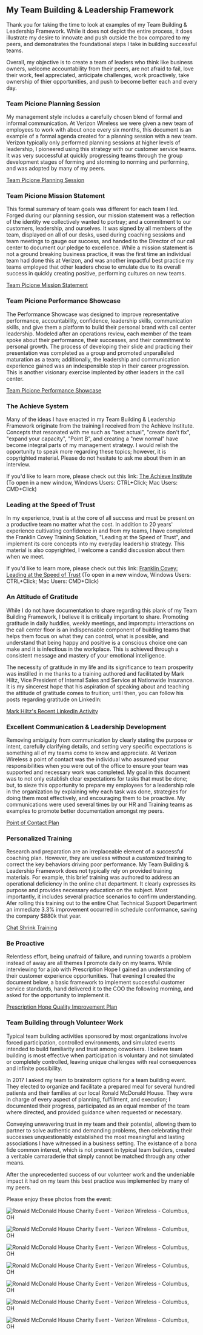## My Team Building & Leadership Framework

Thank you for taking the time to look at examples of my Team Building & Leadership Framework. While it does not depict the entire process, it does illustrate my desire to innovate and push outside the box compared to my peers, and demonstrates the foundational steps I take in building successful teams.

Overall, my objective is to create a team of leaders who think like business owners, welcome accountability from their peers, are not afraid to fail, love their work, feel appreciated, anticipate challenges, work proactively, take ownership of thier opportunities, and push to become better each and every day.

### Team Picione Planning Session

My management style includes a carefully chosen blend of formal and informal communication. At Verizon Wireless we were given a new team of employees to work with about once every six months, this document is an example of a formal agenda created for a planning session with a new team. Verizon typically only performed planning sessions at higher levels of leadership, I pioneered using this strategy with our customer service teams. It was very successful at quickly progressing teams through the group development stages of forming and storming to norming and performing, and was adopted by many of my peers.

[Team Picione Planning Session](https://github.com/mpicione/picione-portfolio/blob/main/Call%20Center%20Manager%20Portfolio/My%20Team%20Building%20%26%20Leadership%20Framework/Team%20Picione%20Planning%20Session.pdf)

### Team Picione Mission Statement

This formal summary of team goals was different for each team I led. Forged during our planning session, our mission statement was a reflection of the identity we collectively wanted to portray; and a commitment to our customers, leadership, and ourselves. It was signed by all members of the team, displayed on all of our desks, used during coaching sessions and team meetings to gauge our success, and handed to the Director of our call center to document our pledge to excellence. While a mission statement is not a ground breaking business practice, it was the first time an individual team had done this at Verizon, and was another impactful best practice my teams employed that other leaders chose to emulate due to its overall success in quickly creating positive, performing cultures on new teams.

[Team Picione Mission Statement](https://github.com/mpicione/picione-portfolio/blob/main/Call%20Center%20Manager%20Portfolio/My%20Team%20Building%20%26%20Leadership%20Framework/Team%20Picione%20Mission%20Statement.pdf)

### Team Picione Performance Showcase

The Performance Showcase was designed to improve representative performance, accountability, confidence, leadership skills, communication skills, and give them a platform to build their personal brand with call center leadership. Modeled after an operations review, each member of the team spoke about their performance, their successes, and their commitment to personal growth. The process of developing their slide and practicing their presentation was completed as a group and promoted unparalleled maturation as a team; additionally, the leadership and communication experience gained was an indespensible step in their career progression. This is another visionary exercise implented by other leaders in the call center.

[Team Picione Performance Showcase](https://github.com/mpicione/picione-portfolio/blob/main/Call%20Center%20Manager%20Portfolio/My%20Team%20Building%20%26%20Leadership%20Framework/Team%20Picione%20Performance%20Showcase.pdf)

### The Achieve System

Many of the ideas I have enacted in my Team Building & Leadership Framework originate from the training I received from the Achieve Institute. Concepts that resonated with me such as "best actual", "create don't fix", "expand your capacity", "Point B", and creating a "new normal" have become integral parts of my management strategy. I would relish the opportunity to speak more regarding these topics; however, it is copyrighted material. Please do not hesitate to ask me about them in an interview.

If you'd like to learn more, please check out this link:
[The Achieve Institute](https://www.achieveinst.com/)
(To open in a new window, Windows Users: CTRL+Click; Mac Users: CMD+Click)

### Leading at the Speed of Trust

In my experience, trust is at the core of all success and must be present on a productive team no matter what the cost. In addition to 20 years' experience cultivating confidence in and from my teams, I have completed the Franklin Covey Training Solution, "Leading at the Speed of Trust", and implement its core concepts into my everyday leadership strategy. This material is also copyrighted, I welcome a candid discussion about them when we meet. 

If you'd like to learn more, please check out this link:
[Franklin Covey: Leading at the Speed of Trust](https://www.franklincovey.com/Solutions/trust/speed-of-trust/)
(To open in a new window, Windows Users: CTRL+Click; Mac Users: CMD+Click)

### An Attitude of Gratitude

While I do not have documentation to share regarding this plank of my Team Building Framework, I believe it is critically important to share. Promoting gratitude in daily huddles, weekly meetings, and impromptu interactions on the call center floor is an indispensable component of building teams that helps them focus on what they can control, what is possible, and understand that being happy and positive is a conscious choice one can make and it is infectious in the workplace. This is achieved through a consistent message and mastery of your emotional intelligence.

The necessity of gratitude in my life and its significance to team prosperity was instilled in me thanks to a training authored and facilitated by Mark Hiltz, Vice President of Internal Sales and Service at Nationwide Insurance. It is my sincerest hope that his aspiration of speaking about and teaching the attitude of gratitude comes to fruition; until then, you can follow his posts regarding gratitude on LinkedIn:

[Mark Hiltz's Recent LinkedIn Activity](https://www.linkedin.com/in/markrhiltz/detail/recent-activity/)

### Excellent Communication & Leadership Development

Removing ambiguity from communication by clearly stating the purpose or intent, carefully clarifying details, and setting very specific expectations is something all of my teams come to know and appreciate. At Verizon Wireless a point of contact was the individual who assumed your responsibilities when you were out of the office to ensure your team was supported and necessary work was completed. My goal in this document was to not only establish clear expectations for tasks that must be done; but, to sieze this opportunity to prepare my employees for a leadership role in the organization by explaining why each task was done, strategies for doing them most effectively, and encouraging them to be proactive. My communications were used several times by our HR and Training teams as examples to promote better documentation amongst my peers.

[Point of Contact Plan](https://github.com/mpicione/picione-portfolio/blob/main/Call%20Center%20Manager%20Portfolio/My%20Team%20Building%20%26%20Leadership%20Framework/Point%20of%20Contact%20Plan.pdf)

### Personalized Training

Research and preparation are an irreplaceable element of a successful coaching plan. However, they are useless without a *customized* training to correct the key behaviors driving poor performance. My Team Building & Leadership Framework does not typically rely on provided training materials. For example, this brief training was authored to address an operational deficiency in the online chat department. It clearly expresses its purpose and provides necessary education on the subject. Most importantly, it includes several practice scenarios to confirm understanding. Afer rolling this training out to the entire Chat Technical Support Department an immediate 3.3% improvement occurred in schedule conformance, saving the company $880k that year.

[Chat Shrink Training](https://github.com/mpicione/picione-portfolio/blob/main/Call%20Center%20Manager%20Portfolio/My%20Team%20Building%20%26%20Leadership%20Framework/Chat%20Shrink%20Training%20-%20Note%20Pages.pdf)

### Be Proactive

Relentless effort, being unafraid of failure, and running towards a problem instead of away are all themes I promote daily on my teams. While interviewing for a job with Prescription Hope I gained an understanding of their customer experience opportunities. That evening I created the document below, a basic framework to implement successful customer service standards, hand delivered it to the COO the following morning, and asked for the opportunity to implement it.

[Prescription Hope Quality Improvement Plan](https://github.com/mpicione/picione-portfolio/blob/main/Call%20Center%20Manager%20Portfolio/My%20Team%20Building%20%26%20Leadership%20Framework/Prescription%20Hope%20Quality%20Improvement%20Plan.pdf)

### Team Building through Volunteer Work

Typical team building activities sponsored by most organizations involve forced participation, controlled environments, and simulated events intended to build familiarity and trust among coworkers. I believe team building is most effective when participation is voluntary and not simulated or completely controlled, leaving unique challenges with real consequences and infinite possibility.

In 2017 I asked my team to brainstorm options for a team building event. They elected to organize and facilitate a prepared meal for several hundred patients and their families at our local Ronald McDonald House. They were in charge of every aspect of planning, fulfillment, and execution; I documented their progress, participated as an equal member of the team where directed, and provided guidance when requested or necessary.

Conveying unwavering trust in my team and their potential, allowing them to partner to solve authentic and demanding problems, then celebrating their successes unquestionably established the most meaningful and lasting associations I have witnessed in a business setting. The existance of a bona fide common interest, which is not present in typical team builders, created a veritable camaraderie that simply cannot be matched through any other means.

After the unprecedented success of our volunteer work and the undeniable impact it had on my team this best practice was implemented by many of my peers.

Please enjoy these photos from the event:

![Ronald McDonald House Charity Event - Verizon Wireless - Columbus, OH](https://github.com/mpicione/picione-portfolio/blob/main/Call%20Center%20Manager%20Portfolio/Photos/rmh1.JPG)

![Ronald McDonald House Charity Event - Verizon Wireless - Columbus, OH](https://github.com/mpicione/picione-portfolio/blob/main/Call%20Center%20Manager%20Portfolio/Photos/rmh2.JPG)

![Ronald McDonald House Charity Event - Verizon Wireless - Columbus, OH](https://github.com/mpicione/picione-portfolio/blob/main/Call%20Center%20Manager%20Portfolio/Photos/rmh3.JPG)

![Ronald McDonald House Charity Event - Verizon Wireless - Columbus, OH](https://github.com/mpicione/picione-portfolio/blob/main/Call%20Center%20Manager%20Portfolio/Photos/rmh4.JPG)

![Ronald McDonald House Charity Event - Verizon Wireless - Columbus, OH](https://github.com/mpicione/picione-portfolio/blob/main/Call%20Center%20Manager%20Portfolio/Photos/rmh5.JPG)

![Ronald McDonald House Charity Event - Verizon Wireless - Columbus, OH](https://github.com/mpicione/picione-portfolio/blob/main/Call%20Center%20Manager%20Portfolio/Photos/rmh6.JPG)

![Ronald McDonald House Charity Event - Verizon Wireless - Columbus, OH](https://github.com/mpicione/picione-portfolio/blob/main/Call%20Center%20Manager%20Portfolio/Photos/rmh7.JPG)